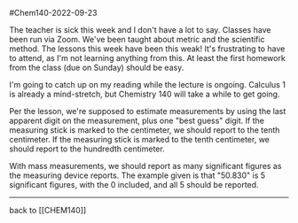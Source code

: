#Chem140-2022-09-23 

The teacher is sick this week and I don't have a lot to say.  Classes have been run via Zoom.  We've been taught about metric and the scientific method.  The lessons this week have been this weak!  It's frustrating to have to attend, as I'm not learning anything from this.  At least the first homework from the class (due on Sunday) should be easy.

I'm going to catch up on my reading while the lecture is ongoing.  Calculus 1 is already a mind-stretch, but Chemistry 140 will take a while to get going.

Per the lesson, we're supposed to estimate measurements by using the last apparent digit on the measurement, plus one "best guess" digit.  If the measuring stick is marked to the centimeter, we should report to the tenth centimeter.  If the measuring stick is marked to the tenth centimeter, we should report to the hundredth centimeter.

With mass measurements, we should report as many significant figures as the measuring device reports.  The example given is that "50.830" is 5 significant figures, with the 0 included, and all 5 should be reported.

---
back to [[CHEM140]]